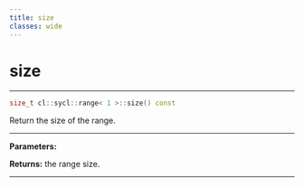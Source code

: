 ```yaml
---
title: size
classes: wide
---
```

# size

---

```cpp
size_t cl::sycl::range< 1 >::size() const
```


Return the size of the range. 


---
**Parameters:**

**Returns:** the range size. 

---
